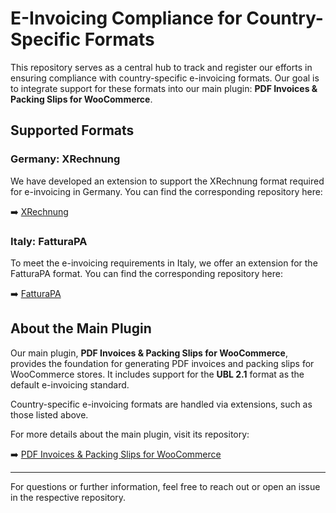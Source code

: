 # E-Invoicing Compliance for Country-Specific Formats

This repository serves as a central hub to track and register our efforts in ensuring compliance with country-specific e-invoicing formats. Our goal is to integrate support for these formats into our main plugin: **PDF Invoices & Packing Slips for WooCommerce**.

## Supported Formats

### Germany: XRechnung

We have developed an extension to support the XRechnung format required for e-invoicing in Germany. You can find the corresponding repository here:

➡️ [XRechnung](https://github.com/wpovernight/wpo-ips-xrechnung)

### Italy: FatturaPA

To meet the e-invoicing requirements in Italy, we offer an extension for the FatturaPA format. You can find the corresponding repository here:

➡️ [FatturaPA](https://github.com/wpovernight/wpo-ips-fatturapa)

## About the Main Plugin

Our main plugin, **PDF Invoices & Packing Slips for WooCommerce**, provides the foundation for generating PDF invoices and packing slips for WooCommerce stores. It includes support for the **UBL 2.1** format as the default e-invoicing standard. 

Country-specific e-invoicing formats are handled via extensions, such as those listed above.

For more details about the main plugin, visit its repository:

➡️ [PDF Invoices & Packing Slips for WooCommerce](https://github.com/wpovernight/woocommerce-pdf-invoices-packing-slips)

---

For questions or further information, feel free to reach out or open an issue in the respective repository.

